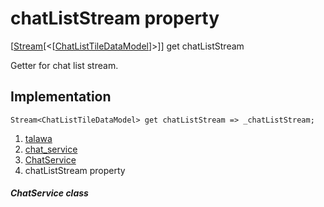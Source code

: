 
<div>

# chatListStream property

</div>



[[Stream](https://api.flutter.dev/flutter/dart-core/Stream-class.html)[\<[[ChatListTileDataModel](../../models_chats_chat_list_tile_data_model/ChatListTileDataModel-class.html)]\>]]
get chatListStream



Getter for chat list stream.



## Implementation

``` language-dart
Stream<ChatListTileDataModel> get chatListStream => _chatListStream;
```








1.  [talawa](../../index.html)
2.  [chat_service](../../services_chat_service/)
3.  [ChatService](../../services_chat_service/ChatService-class.html)
4.  chatListStream property

##### ChatService class







